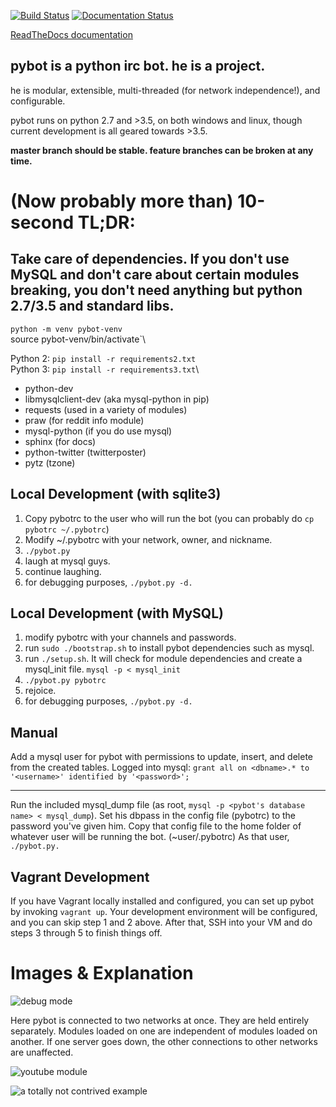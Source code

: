 [![Build Status](https://travis-ci.org/hlmtre/pybot.svg?branch=master)](https://travis-ci.org/hlmtre/pybot)
[![Documentation Status](https://readthedocs.org/projects/pybot/badge/?version=master)](https://pybot.readthedocs.io/en/master/?badge=master)

[ReadTheDocs documentation](http://pybot.readthedocs.org/en/master/ "ReadTheDocs pybot documentation")

pybot is a python irc bot. he is a project.
-------------------------------------------

he is modular, extensible, multi-threaded (for network independence!), and configurable.

pybot runs on python 2.7 and >3.5, on both windows and linux, though current development is all geared towards >3.5.

**master branch should be stable. feature branches can be broken at any time.**


(Now probably more than) 10-second TL;DR:
=========================================

Take care of dependencies. If you don't use MySQL and don't care about certain modules breaking, you don't need anything but python 2.7/3.5 and standard libs.
-----------------------------------------------------------------------------------------------------------------------------------------------------
`python -m venv pybot-venv`\
source pybot-venv/bin/activate`\

Python 2: `pip install -r requirements2.txt`\
Python 3: `pip install -r requirements3.txt`\

* python-dev
* libmysqlclient-dev (aka mysql-python in pip)
* requests (used in a variety of modules)
* praw (for reddit info module)
* mysql-python (if you do use mysql)
* sphinx (for docs)
* python-twitter (twitterposter)
* pytz (tzone)

Local Development (with sqlite3)
--------------------------------
1. Copy pybotrc to the user who will run the bot (you can probably do `cp pybotrc ~/.pybotrc`)
2. Modify ~/.pybotrc with your network, owner, and nickname.
3. `./pybot.py`
4. laugh at mysql guys.
5. continue laughing.
6. for debugging purposes, `./pybot.py -d.`

Local Development (with MySQL)
------------------------------
1. modify pybotrc with your channels and passwords.
2. run `sudo ./bootstrap.sh` to install pybot dependencies such as mysql.
3. run `./setup.sh`. It will check for module dependencies and create a mysql_init file. `mysql -p < mysql_init`
4. `./pybot.py pybotrc`
5. rejoice.
6. for debugging purposes, `./pybot.py -d.`

Manual
------
Add a mysql user for pybot with permissions to update, insert, and delete from the created tables.
Logged into mysql: `grant all on <dbname>.* to '<username>' identified by '<password>';`
___

Run the included mysql_dump file (as root, `mysql -p <pybot's database name> < mysql_dump`).
Set his dbpass in the config file (pybotrc) to the password you've given him.
Copy that config file to the home folder of whatever user will be running the bot. (~user/.pybotrc)
As that user, `./pybot.py.`

Vagrant Development
-------------------
If you have Vagrant locally installed and configured, you can set up pybot by invoking
`vagrant up`. Your development environment will be configured, and you can skip step 1 and
2 above. After that, SSH into your VM and do steps 3 through 5 to finish things off.

Images & Explanation
====================

![debug mode](http://i.imgur.com/x99zXOJ.png "debug mode")

Here pybot is connected to two networks at once. They are held entirely separately. Modules loaded on one are independent of modules loaded on another.
If one server goes down, the other connections to other networks are unaffected.

![youtube module](http://i.imgur.com/kUYW3e5.png "youtube module")

![a totally not contrived example](http://i.imgur.com/jMpkjRf.png "a totally not contrived example")
